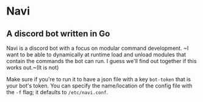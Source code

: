 # Navi  
## A discord bot written in Go
Navi is a discord bot with a focus on modular command development. ~I want to be able to dynamically at runtime load and unload modules that contain the commands the bot can run. I guess we'll find out together if this works out.~(It is not)   
  
Make sure if you're to run it to have a json file with a key `bot-token` that is your bot's token. You can specify the name/location of the config file with the `-f` flag; it defaults to `/etc/navi.conf`.
